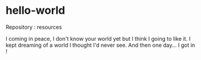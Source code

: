 # hello-world
Repository : resources

I coming in peace, I don't know your world yet but I think I going to like it. I kept dreaming of a world I thought I'd never see. And then one day... I got in !
